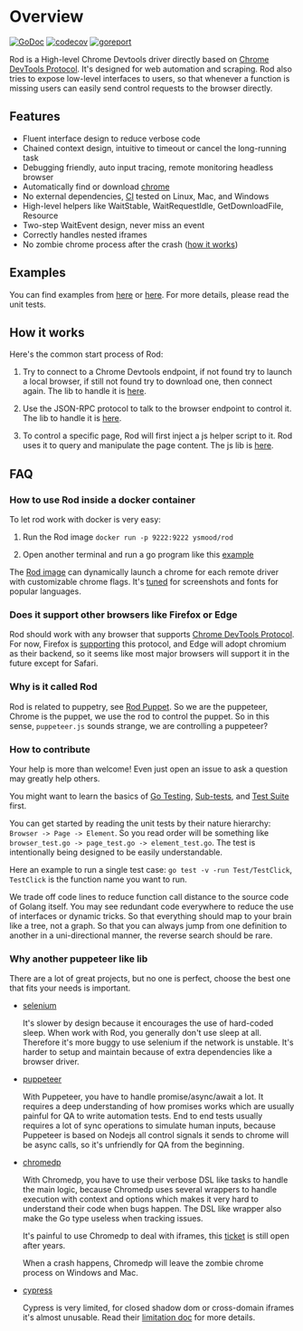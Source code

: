 # Overview

[![GoDoc](https://godoc.org/github.com/ysmood/rod?status.svg)](https://pkg.go.dev/github.com/ysmood/rod?tab=doc)
[![codecov](https://codecov.io/gh/ysmood/rod/branch/master/graph/badge.svg)](https://codecov.io/gh/ysmood/rod)
[![goreport](https://goreportcard.com/badge/github.com/ysmood/rod)](https://goreportcard.com/report/github.com/ysmood/rod)

Rod is a High-level Chrome Devtools driver directly based on [Chrome DevTools Protocol](https://chromedevtools.github.io/devtools-protocol/).
It's designed for web automation and scraping. Rod also tries to expose low-level interfaces to users, so that whenever a function is missing users can easily send control requests to the browser directly.

## Features

- Fluent interface design to reduce verbose code
- Chained context design, intuitive to timeout or cancel the long-running task
- Debugging friendly, auto input tracing, remote monitoring headless browser
- Automatically find or download [chrome](lib/launcher)
- No external dependencies, [CI](https://github.com/ysmood/rod/actions) tested on Linux, Mac, and Windows
- High-level helpers like WaitStable, WaitRequestIdle, GetDownloadFile, Resource
- Two-step WaitEvent design, never miss an event
- Correctly handles nested iframes
- No zombie chrome process after the crash ([how it works](https://github.com/ysmood/leakless))

## Examples

You can find examples from [here](examples_test.go) or [here](lib/examples).
For more details, please read the unit tests.

## How it works

Here's the common start process of Rod:

1. Try to connect to a Chrome Devtools endpoint, if not found try to launch a local browser, if still not found try to download one, then connect again. The lib to handle it is [here](lib/launcher).

1. Use the JSON-RPC protocol to talk to the browser endpoint to control it. The lib to handle it is  [here](lib/cdp).

1. To control a specific page, Rod will first inject a js helper script to it. Rod uses it to query and manipulate the page content. The js lib is [here](lib/assets).

## FAQ

### How to use Rod inside a docker container

To let rod work with docker is very easy:

1. Run the Rod image `docker run -p 9222:9222 ysmood/rod`

2. Open another terminal and run a go program like this [example](lib/examples/remote-launch/main.go)

The [Rod image](https://hub.docker.com/repository/docker/ysmood/rod)
can dynamically launch a chrome for each remote driver with customizable chrome flags.
It's [tuned](lib/docker/Dockerfile) for screenshots and fonts for popular languages.

### Does it support other browsers like Firefox or Edge

Rod should work with any browser that supports [Chrome DevTools Protocol](https://chromedevtools.github.io/devtools-protocol/).
For now, Firefox is [supporting](https://wiki.mozilla.org/Remote) this protocol, and Edge will adopt chromium as their backend, so it seems like most major browsers will support it in the future except for Safari.

### Why is it called Rod

Rod is related to puppetry, see [Rod Puppet](https://en.wikipedia.org/wiki/Puppet#Rod_puppet).
So we are the puppeteer, Chrome is the puppet, we use the rod to control the puppet.
So in this sense, `puppeteer.js` sounds strange, we are controlling a puppeteer?

### How to contribute

Your help is more than welcome! Even just open an issue to ask a question may greatly help others.

You might want to learn the basics of [Go Testing](https://golang.org/pkg/testing), [Sub-tests](https://golang.org/pkg/testing), and [Test Suite](https://github.com/stretchr/testify#suite-package) first.

You can get started by reading the unit tests by their nature hierarchy: `Browser -> Page -> Element`.
So you read order will be something like `browser_test.go -> page_test.go -> element_test.go`.
The test is intentionally being designed to be easily understandable.

Here an example to run a single test case: `go test -v -run Test/TestClick`, `TestClick` is the function name you want to run.

We trade off code lines to reduce function call distance to the source code of Golang itself.
You may see redundant code everywhere to reduce the use of interfaces or dynamic tricks.
So that everything should map to your brain like a tree, not a graph.
So that you can always jump from one definition to another in a uni-directional manner, the reverse search should be rare.

### Why another puppeteer like lib

There are a lot of great projects, but no one is perfect, choose the best one that fits your needs is important.

- [selenium](https://www.selenium.dev/)

  It's slower by design because it encourages the use of hard-coded sleep. When work with Rod, you generally don't use sleep at all.
  Therefore it's more buggy to use selenium if the network is unstable.
  It's harder to setup and maintain because of extra dependencies like a browser driver.

- [puppeteer](https://github.com/puppeteer/puppeteer)

  With Puppeteer, you have to handle promise/async/await a lot. It requires a deep understanding of how promises works which are usually painful for QA to write automation tests. End to end tests usually requires a lot of sync operations to simulate human inputs, because Puppeteer is based on Nodejs all control signals it sends to chrome will be async calls, so it's unfriendly for QA from the beginning.

- [chromedp](https://github.com/chromedp/chromedp)

  With Chromedp, you have to use their verbose DSL like tasks to handle the main logic, because Chromedp uses several wrappers to handle execution with context and options which makes it very hard to understand their code when bugs happen. The DSL like wrapper also make the Go type useless when tracking issues.

  It's painful to use Chromedp to deal with iframes, this [ticket](https://github.com/chromedp/chromedp/issues/72) is still open after years.

  When a crash happens, Chromedp will leave the zombie chrome process on Windows and Mac.

- [cypress](https://www.cypress.io/)

  Cypress is very limited, for closed shadow dom or cross-domain iframes it's almost unusable. Read their [limitation doc](https://docs.cypress.io/guides/references/trade-offs.html) for more details.
